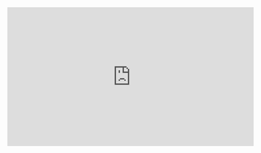 <iframe width="560" height="315" src="https://www.youtube.com/embed/eHxaYojFgl8?si=m9ZYkIH1nEpoXpnT" title="YouTube video player" frameborder="0" allow="accelerometer; autoplay; clipboard-write; encrypted-media; gyroscope; picture-in-picture; web-share" referrerpolicy="strict-origin-when-cross-origin" allowfullscreen></iframe>
